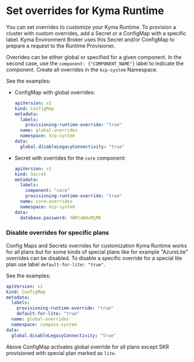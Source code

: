 # Set overrides for Kyma Runtime

You can set overrides to customize your Kyma Runtime. To provision a cluster with custom overrides, add a Secret or a ConfigMap with a specific label. Kyma Environment Broker uses this Secret and/or ConfigMap to prepare a request to the Runtime Provisioner.

Overrides can be either global or specified for a given component. In the second case, use the `component: {"COMPONENT_NAME"}` label to indicate the component. Create all overrides in the `kcp-system` Namespace.

See the examples:

- ConfigMap with global overrides:
    ```yaml
    apiVersion: v1
    kind: ConfigMap
    metadata:
      labels:
        provisioning-runtime-override: "true"
      name: global-overrides
      namespace: kcp-system
    data:
      global.disableLegacyConnectivity: "true"
    ```  

- Secret with overrides for the `core` component:
    ```yaml
    apiVersion: v1
    kind: Secret
    metadata:
      labels:
        component: "core"
        provisioning-runtime-override: "true"
      name: core-overrides
      namespace: kcp-system
    data:
      database.password: YWRtaW4xMjMK
    ```  

### Disable overrides for specific plans

Config Maps and Secrets overrides for customization Kyma Runtime works for all plans but for some kinds of special plans like for example "AzureLite"
overrides can be disabled. To disable a specific override for a special lite plan use label `default-for-lite: "true"`.

See the examples:

```yaml
apiVersion: v1
kind: ConfigMap
metadata:
  labels:
    provisioning-runtime-override: "true"
    default-for-lite: "true"
  name: global-overrides
  namespace: compass-system
data:
  global.disableLegacyConnectivity: "true"
```  
    
Above ConfigMap activates global override for all plans except SKR provisioned with special plan marked as `lite`.
